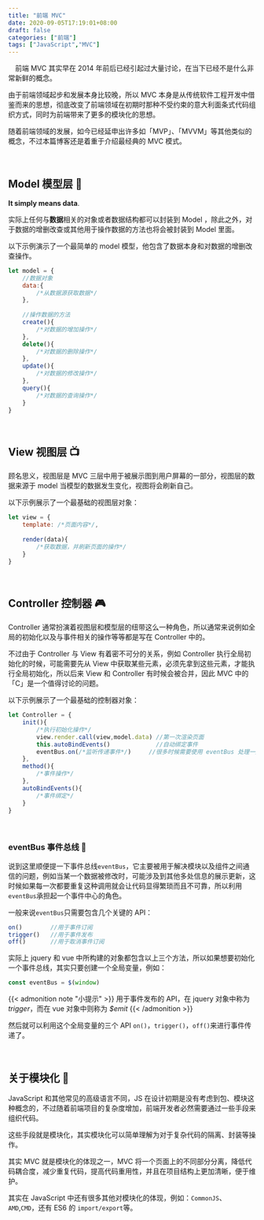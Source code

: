 ```yaml
---
title: "前端 MVC"
date: 2020-09-05T17:19:01+08:00
draft: false
categories: ["前端"]
tags: ["JavaScript","MVC"]
---
```


&emsp;前端 MVC 其实早在 2014 年前后已经引起过大量讨论，在当下已经不是什么非常新鲜的概念。  

由于前端领域起步和发展本身比较晚，所以 MVC 本身是从传统软件工程开发中借鉴而来的思想，彻底改变了前端领域在初期时那种不受约束的意大利面条式代码组织方式，同时为前端带来了更多的模块化的思想。  

随着前端领域的发展，如今已经延申出许多如「MVP」、「MVVM」等其他类似的概念，不过本篇博客还是着重于介绍最经典的 MVC 模式。

&nbsp;

## Model 模型层 :dancer:

**It simply means data**.  

实际上任何与**数据**相关的对象或者数据结构都可以封装到 Model ，除此之外，对于数据的增删改查或其他用于操作数据的方法也将会被封装到 Model  里面。  

以下示例演示了一个最简单的 model 模型，他包含了数据本身和对数据的增删改查操作。

```javascript
let model = {
    //数据对象
    data:{
        /*从数据源获取数据*/
    },
    
    //操作数据的方法
    create(){
        /*对数据的增加操作*/
    },
    delete(){
        /*对数据的删除操作*/
    },
    update(){
        /*对数据的修改操作*/
    },
    query(){
        /*对数据的查询操作*/
    }
}
```

&nbsp;

## View 视图层 :tv:

顾名思义，视图层是 MVC 三层中用于被展示图到用户屏幕的一部分，视图层的数据来源于 model 当模型的数据发生变化，视图将会刷新自己。

以下示例展示了一个最基础的视图层对象：

```javascript
let view = {
    template: /*页面内容*/,
    
    render(data){
        /*获取数据，并刷新页面的操作*/
    }
}
```

&nbsp;

## Controller 控制器 :video_game:

Controller 通常扮演着视图层和模型层的纽带这么一种角色，所以通常来说例如全局的初始化以及与事件相关的操作等等都是写在 Controller 中的。  

不过由于 Controller 与 View 有着密不可分的关系，例如 Controller 执行全局初始化的时候，可能需要先从 View 中获取某些元素，必须先拿到这些元素，才能执行全局初始化，所以后来 View 和 Controller 有时候会被合并，因此 MVC 中的「C」是一个值得讨论的问题。

以下示例展示了一个最基础的控制器对象：

```javascript
let Controller = {
    init(){
        /*执行初始化操作*/
        view.render.call(view,model.data) //第一次渲染页面
        this.autoBindEvents() 			  //自动绑定事件
        eventBus.on(/*监听传递事件*/)     //很多时候需要使用 eventBus 处理一些组件间传递的事件
    },
    method(){
        /*事件操作*/
    },
    autoBindEvents(){
        /*事件绑定*/
    }
}
```

&nbsp;

### eventBus 事件总线 :bus:

说到这里顺便提一下事件总线`eventBus`，它主要被用于解决模块以及组件之间通信的问题，例如当某一个数据被修改时，可能涉及到其他多处信息的展示更新，这时候如果每一次都要重复这种调用就会让代码显得繁琐而且不可靠，所以利用`eventBus`承担起一个事件中心的角色。

一般来说`eventBus`只需要包含几个关键的 API：

```javascript
on()        //用于事件订阅
trigger()   //用于事件发布
off()       //用于取消事件订阅
```

实际上 jquery 和 vue 中所构建的对象都包含以上三个方法，所以如果想要初始化一个事件总线，其实只要创建一个全局变量，例如：

```javascript
const eventBus = $(window)
```

{{< admonition note "小提示" >}}
用于事件发布的 API，在 jquery 对象中称为 *trigger*，而在 vue 对象中则称为 *$emit*
{{< /admonition >}}

然后就可以利用这个全局变量的三个 API `on()`，`trigger()`，`off()`来进行事件传递了。

&nbsp;

## 关于模块化 :microphone:

JavaScript 和其他常见的高级语言不同，JS 在设计初期是没有考虑到包、模块这种概念的，不过随着前端项目的复杂度增加，前端开发者必然需要通过一些手段来组织代码。

这些手段就是模块化，其实模块化可以简单理解为对于复杂代码的隔离、封装等操作。

其实 MVC 就是模块化的体现之一，MVC 将一个页面上的不同部分分离，降低代码耦合度，减少重复代码，提高代码重用性，并且在项目结构上更加清晰，便于维护。

其实在 JavaScript 中还有很多其他对模块化的体现，例如：`CommonJS`、`AMD`,`CMD`，还有 ES6 的 `import/export`等。

